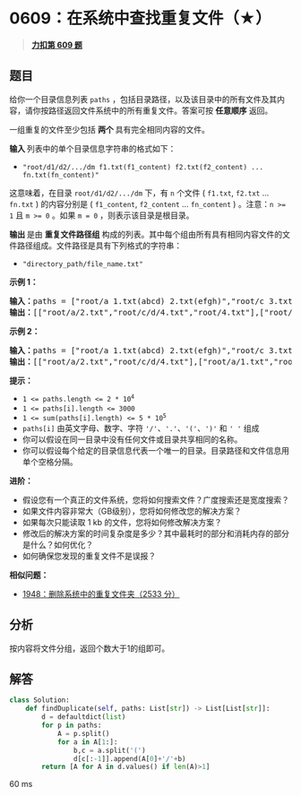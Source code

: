 # 0609：在系统中查找重复文件（★）


> <u>**[力扣第 609 题](https://leetcode.cn/problems/find-duplicate-file-in-system/)**</u>

## 题目

<p>给你一个目录信息列表 <code>paths</code> ，包括目录路径，以及该目录中的所有文件及其内容，请你按路径返回文件系统中的所有重复文件。答案可按 <strong>任意顺序</strong> 返回。</p>

<p>一组重复的文件至少包括 <strong>两个 </strong>具有完全相同内容的文件。</p>

<p><strong>输入 </strong>列表中的单个目录信息字符串的格式如下：</p>

<ul>
<li><code>"root/d1/d2/.../dm f1.txt(f1_content) f2.txt(f2_content) ... fn.txt(fn_content)"</code></li>
</ul>

<p>这意味着，在目录 <code>root/d1/d2/.../dm</code> 下，有 <code>n</code> 个文件 ( <code>f1.txt</code>, <code>f2.txt</code> ... <code>fn.txt</code> ) 的内容分别是 ( <code>f1_content</code>, <code>f2_content</code> ... <code>fn_content</code> ) 。注意：<code>n &gt;= 1</code> 且 <code>m &gt;= 0</code> 。如果 <code>m = 0</code> ，则表示该目录是根目录。</p>

<p><strong>输出 </strong>是由 <strong>重复文件路径组</strong> 构成的列表。其中每个组由所有具有相同内容文件的文件路径组成。文件路径是具有下列格式的字符串：</p>

<ul>
<li><code>"directory_path/file_name.txt"</code></li>
</ul>



<p><strong>示例 1：</strong></p>

<pre>
<strong>输入：</strong>paths = ["root/a 1.txt(abcd) 2.txt(efgh)","root/c 3.txt(abcd)","root/c/d 4.txt(efgh)","root 4.txt(efgh)"]
<strong>输出：</strong>[["root/a/2.txt","root/c/d/4.txt","root/4.txt"],["root/a/1.txt","root/c/3.txt"]]
</pre>

<p><strong>示例 2：</strong></p>

<pre>
<strong>输入：</strong>paths = ["root/a 1.txt(abcd) 2.txt(efgh)","root/c 3.txt(abcd)","root/c/d 4.txt(efgh)"]
<strong>输出：</strong>[["root/a/2.txt","root/c/d/4.txt"],["root/a/1.txt","root/c/3.txt"]]
</pre>



<p><strong>提示：</strong></p>

<ul>
<li><code>1 &lt;= paths.length &lt;= 2 * 10<sup>4</sup></code></li>
<li><code>1 &lt;= paths[i].length &lt;= 3000</code></li>
<li><code>1 &lt;= sum(paths[i].length) &lt;= 5 * 10<sup>5</sup></code></li>
<li><code>paths[i]</code> 由英文字母、数字、字符 <code>'/'</code>、<code>'.'</code>、<code>'('</code>、<code>')'</code> 和 <code>' '</code> 组成</li>
<li>你可以假设在同一目录中没有任何文件或目录共享相同的名称。</li>
<li>你可以假设每个给定的目录信息代表一个唯一的目录。目录路径和文件信息用单个空格分隔。</li>
</ul>



<p><strong>进阶：</strong></p>

<ul>
<li>假设您有一个真正的文件系统，您将如何搜索文件？广度搜索还是宽度搜索？</li>
<li>如果文件内容非常大（GB级别），您将如何修改您的解决方案？</li>
<li>如果每次只能读取 1 kb 的文件，您将如何修改解决方案？</li>
<li>修改后的解决方案的时间复杂度是多少？其中最耗时的部分和消耗内存的部分是什么？如何优化？</li>
<li>如何确保您发现的重复文件不是误报？</li>
</ul>


**相似问题：**
- [1948：删除系统中的重复文件夹（2533 分）](/leetcode/1948)


## 分析

按内容将文件分组，返回个数大于1的组即可。

## 解答

```python
class Solution:
    def findDuplicate(self, paths: List[str]) -> List[List[str]]:
        d = defaultdict(list)
        for p in paths:
            A = p.split()
            for a in A[1:]:
                b,c = a.split('(')
                d[c[:-1]].append(A[0]+'/'+b)
        return [A for A in d.values() if len(A)>1]
```

60 ms


